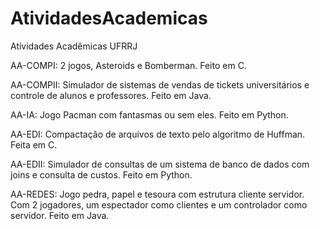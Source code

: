 # AtividadesAcademicas
Atividades Acadêmicas UFRRJ

AA-COMPI: 2 jogos, Asteroids e Bomberman. Feito em C. 

AA-COMPII: Simulador de sistemas de vendas de tickets universitários e controle de alunos e professores. Feito em Java.

AA-IA: Jogo Pacman com fantasmas ou sem eles. Feito em Python.

AA-EDI: Compactação de arquivos de texto pelo algoritmo de Huffman. Feita em C.

AA-EDII: Simulador de consultas de um sistema de banco de dados com joins e consulta de custos. Feito em Python.

AA-REDES: Jogo pedra, papel e tesoura com estrutura cliente servidor.
Com 2 jogadores, um espectador como clientes e um controlador como servidor. Feito em Java.

